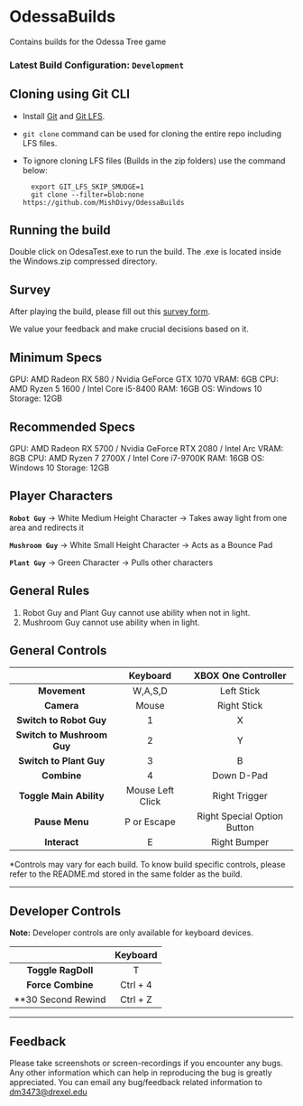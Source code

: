# OdessaBuilds

Contains builds for the Odessa Tree game

### Latest Build Configuration: ``Development``

## Cloning using Git CLI

- Install [Git](https://git-scm.com/book/en/v2/Getting-Started-Installing-Git) and [Git LFS](https://git-lfs.github.com/).
- ```git clone``` command can be used for cloning the entire repo including LFS files.
- To ignore cloning LFS files (Builds in the zip folders) use the command below:
  
        export GIT_LFS_SKIP_SMUDGE=1
        git clone --filter=blob:none https://github.com/MishDivy/OdessaBuilds

## Running the build

Double click on OdesaTest.exe to run the build. The .exe is located inside the Windows.zip compressed directory.

## Survey

After playing the build, please fill out this [survey form](https://drexel.qualtrics.com/jfe/form/SV_3UG2s1qiRmoEFMO).

We value your feedback and make crucial decisions based on it.

## Minimum Specs
GPU: AMD Radeon RX 580 / Nvidia GeForce GTX 1070
VRAM: 6GB
CPU: AMD Ryzen 5 1600 / Intel Core i5-8400
RAM: 16GB
OS: Windows 10
Storage: 12GB

## Recommended Specs
GPU: AMD Radeon RX 5700 / Nvidia GeForce RTX 2080 / Intel Arc
VRAM: 8GB
CPU: AMD Ryzen 7 2700X / Intel Core i7-9700K
RAM: 16GB
OS: Windows 10
Storage: 12GB

## Player Characters

**```Robot Guy```** -> White Medium Height Character -> Takes away light from one area and redirects it

**```Mushroom Guy```** -> White Small Height Character -> Acts as a Bounce Pad

**```Plant Guy```** -> Green Character -> Pulls other characters

## General Rules

1) Robot Guy and Plant Guy cannot use ability when not in light.
2) Mushroom Guy cannot use ability when in light.

## General Controls

 |            | Keyboard | XBOX One Controller |
 |:----------:|:--------:|:-------------------:|
 | **Movement** | W,A,S,D | Left Stick |
 | **Camera** | Mouse | Right Stick |
 | **Switch to Robot Guy** | 1 | X |
 | **Switch to Mushroom Guy** | 2 | Y |
 | **Switch to Plant Guy** | 3 | B | 
 | **Combine** | 4 | Down D-Pad |
 | **Toggle Main Ability** | Mouse Left Click | Right Trigger |
 | **Pause Menu** | P or Escape | Right Special Option Button |
 | **Interact** | E | Right Bumper |

*Controls may vary for each build. To know build specific controls, please refer to the README.md stored in the same folder as the build.

 ***

## Developer Controls

**Note:** Developer controls are only available for keyboard devices.

 |            | Keyboard |
 |:----------:|:--------:|
 | **Toggle RagDoll** | T |
 | **Force Combine** | Ctrl + 4 |
 | **30 Second Rewind | Ctrl + Z |

 ***

## Feedback

Please take screenshots or screen-recordings if you encounter any bugs. Any other information which can help in reproducing the bug is greatly appreciated.
You can email any bug/feedback related information to dm3473@drexel.edu
